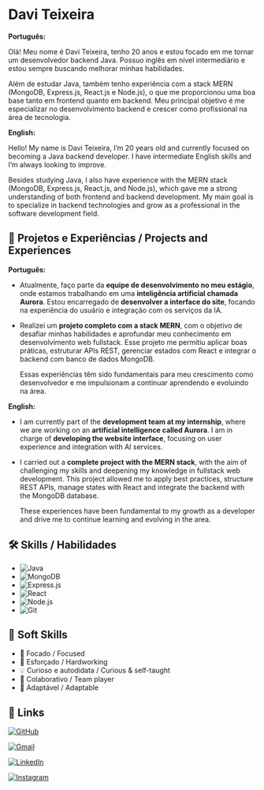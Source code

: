 

# **Davi Teixeira**

**Português:**

Olá! Meu nome é Davi Teixeira, tenho 20 anos e estou focado em me tornar um desenvolvedor backend Java. Possuo inglês em nível intermediário e estou sempre buscando melhorar minhas habilidades.

Além de estudar Java, também tenho experiência com a stack MERN (MongoDB, Express.js, React.js e Node.js), o que me proporcionou uma boa base tanto em frontend quanto em backend. Meu principal objetivo é me especializar no desenvolvimento backend e crescer como profissional na área de tecnologia.

**English:**

Hello! My name is Davi Teixeira, I’m 20 years old and currently focused on becoming a Java backend developer. I have intermediate English skills and I’m always looking to improve.

Besides studying Java, I also have experience with the MERN stack (MongoDB, Express.js, React.js, and Node.js), which gave me a strong understanding of both frontend and backend development. My main goal is to specialize in backend technologies and grow as a professional in the software development field.

## 🚀 Projetos e Experiências / Projects and Experiences

**Português:**

- Atualmente, faço parte da **equipe de desenvolvimento no meu estágio**, onde estamos trabalhando em uma **inteligência artificial chamada Aurora**. Estou encarregado de **desenvolver a interface do site**, focando na experiência do usuário e integração com os serviços da IA.
- Realizei um **projeto completo com a stack MERN**, com o objetivo de desafiar minhas habilidades e aprofundar meu conhecimento em desenvolvimento web fullstack. Esse projeto me permitiu aplicar boas práticas, estruturar APIs REST, gerenciar estados com React e integrar o backend com banco de dados MongoDB.

  Essas experiências têm sido fundamentais para meu crescimento como desenvolvedor e me impulsionam a continuar aprendendo e evoluindo na área.

**English:**

- I am currently part of the **development team at my internship**, where we are working on an **artificial intelligence called Aurora**. I am in charge of **developing the website interface**, focusing on user experience and integration with AI services.

- I carried out a **complete project with the MERN stack**, with the aim of challenging my skills and deepening my knowledge in fullstack web development. This project allowed me to apply best practices, structure REST APIs, manage states with React and integrate the backend with the MongoDB database.

  These experiences have been fundamental to my growth as a developer and drive me to continue learning and evolving in the area.

## 🛠 Skills / Habilidades

- ![Java](https://img.shields.io/badge/java-%23ED8B00.svg?style=for-the-badge&logo=java&logoColor=white)
- ![MongoDB](https://img.shields.io/badge/MongoDB-4EA94B?style=for-the-badge&logo=mongodb&logoColor=white)
- ![Express.js](https://img.shields.io/badge/express.js-%23404d59.svg?style=for-the-badge&logo=express&logoColor=white)
- ![React](https://img.shields.io/badge/react-%2320232a.svg?style=for-the-badge&logo=react&logoColor=%2361DAFB)
- ![Node.js](https://img.shields.io/badge/node.js-%23339933.svg?style=for-the-badge&logo=node.js&logoColor=white)
- ![Git](https://img.shields.io/badge/git-%23F05033.svg?style=for-the-badge&logo=git&logoColor=white)

## 🤝 Soft Skills

- 🎯 Focado / Focused
- 💪 Esforçado / Hardworking
- 💡 Curioso e autodidata / Curious & self-taught
- 🤝 Colaborativo / Team player
- 🔄 Adaptável / Adaptable

## 🔗 Links

[![GitHub](https://img.shields.io/badge/github-001a3c.svg?style=for-the-badge&logo=github&logoColor=white)](https://github.com/DaviTeixeira24)

[![Gmail](https://img.shields.io/badge/Gmail-001a3c?style=for-the-badge&logo=gmail&logoColor=white)](mailto:davi64491@gmail.com)

[![LinkedIn](https://img.shields.io/badge/-LinkedIn-001a3c?style=for-the-badge&logo=linkedin&logoColor=white)](https://www.linkedin.com/in/davi-teixeira-86a37b292/)

[![Instagram](https://img.shields.io/badge/-Instagram-001a3c?style=for-the-badge&logo=instagram&logoColor=white)](https://www.instagram.com/davteiixeira/)
